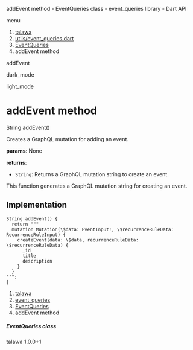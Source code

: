 




addEvent method - EventQueries class - event\_queries library - Dart API







menu

1. [talawa](../../index.html)
2. [utils/event\_queries.dart](../../utils_event_queries/utils_event_queries-library.html)
3. [EventQueries](../../utils_event_queries/EventQueries-class.html)
4. addEvent method

addEvent


dark\_mode

light\_mode




# addEvent method


String
addEvent()

Creates a GraphQL mutation for adding an event.

**params**:
None

**returns**:

* `String`: Returns a GraphQL mutation string to create an event.

This function generates a GraphQL mutation string for creating an event.


## Implementation

```
String addEvent() {
  return """
  mutation Mutation(\$data: EventInput!, \$recurrenceRuleData: RecurrenceRuleInput) {
    createEvent(data: \$data, recurrenceRuleData: \$recurrenceRuleData) {
      _id
      title
      description
    }
  }
""";
}
```

 


1. [talawa](../../index.html)
2. [event\_queries](../../utils_event_queries/utils_event_queries-library.html)
3. [EventQueries](../../utils_event_queries/EventQueries-class.html)
4. addEvent method

##### EventQueries class





talawa
1.0.0+1






